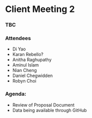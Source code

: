 # Client Meeting 2

### TBC

### Attendees

- Di Yao
- Karan Rebello?
- Anitha Raghupathy
- Aminul Islam
- Nian Cheng
- Daniel Chegwidden
- Robyn Choi

### Agenda:
- Review of Proposal Document
- Data being available through GitHub
